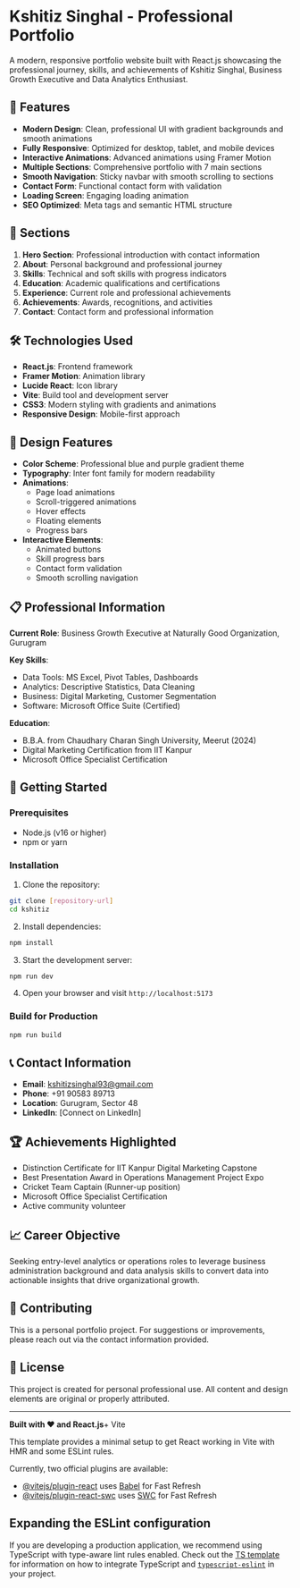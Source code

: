 # Kshitiz Singhal - Professional Portfolio

A modern, responsive portfolio website built with React.js showcasing the professional journey, skills, and achievements of Kshitiz Singhal, Business Growth Executive and Data Analytics Enthusiast.

## 🚀 Features

- **Modern Design**: Clean, professional UI with gradient backgrounds and smooth animations
- **Fully Responsive**: Optimized for desktop, tablet, and mobile devices
- **Interactive Animations**: Advanced animations using Framer Motion
- **Multiple Sections**: Comprehensive portfolio with 7 main sections
- **Smooth Navigation**: Sticky navbar with smooth scrolling to sections
- **Contact Form**: Functional contact form with validation
- **Loading Screen**: Engaging loading animation
- **SEO Optimized**: Meta tags and semantic HTML structure

## 📱 Sections

1. **Hero Section**: Professional introduction with contact information
2. **About**: Personal background and professional journey
3. **Skills**: Technical and soft skills with progress indicators
4. **Education**: Academic qualifications and certifications
5. **Experience**: Current role and professional achievements
6. **Achievements**: Awards, recognitions, and activities
7. **Contact**: Contact form and professional information

## 🛠️ Technologies Used

- **React.js**: Frontend framework
- **Framer Motion**: Animation library
- **Lucide React**: Icon library
- **Vite**: Build tool and development server
- **CSS3**: Modern styling with gradients and animations
- **Responsive Design**: Mobile-first approach

## 🎨 Design Features

- **Color Scheme**: Professional blue and purple gradient theme
- **Typography**: Inter font family for modern readability
- **Animations**: 
  - Page load animations
  - Scroll-triggered animations
  - Hover effects
  - Floating elements
  - Progress bars
- **Interactive Elements**: 
  - Animated buttons
  - Skill progress bars
  - Contact form validation
  - Smooth scrolling navigation

## 📋 Professional Information

**Current Role**: Business Growth Executive at Naturally Good Organization, Gurugram

**Key Skills**:
- Data Tools: MS Excel, Pivot Tables, Dashboards
- Analytics: Descriptive Statistics, Data Cleaning
- Business: Digital Marketing, Customer Segmentation
- Software: Microsoft Office Suite (Certified)

**Education**: 
- B.B.A. from Chaudhary Charan Singh University, Meerut (2024)
- Digital Marketing Certification from IIT Kanpur
- Microsoft Office Specialist Certification

## 🚀 Getting Started

### Prerequisites
- Node.js (v16 or higher)
- npm or yarn

### Installation

1. Clone the repository:
```bash
git clone [repository-url]
cd kshitiz
```

2. Install dependencies:
```bash
npm install
```

3. Start the development server:
```bash
npm run dev
```

4. Open your browser and visit `http://localhost:5173`

### Build for Production

```bash
npm run build
```

## 📞 Contact Information

- **Email**: kshitizsinghal93@gmail.com
- **Phone**: +91 90583 89713
- **Location**: Gurugram, Sector 48
- **LinkedIn**: [Connect on LinkedIn]

## 🏆 Achievements Highlighted

- Distinction Certificate for IIT Kanpur Digital Marketing Capstone
- Best Presentation Award in Operations Management Project Expo
- Cricket Team Captain (Runner-up position)
- Microsoft Office Specialist Certification
- Active community volunteer

## 📈 Career Objective

Seeking entry-level analytics or operations roles to leverage business administration background and data analysis skills to convert data into actionable insights that drive organizational growth.

## 🤝 Contributing

This is a personal portfolio project. For suggestions or improvements, please reach out via the contact information provided.

## 📄 License

This project is created for personal professional use. All content and design elements are original or properly attributed.

---

**Built with ❤️ and React.js**+ Vite

This template provides a minimal setup to get React working in Vite with HMR and some ESLint rules.

Currently, two official plugins are available:

- [@vitejs/plugin-react](https://github.com/vitejs/vite-plugin-react/blob/main/packages/plugin-react) uses [Babel](https://babeljs.io/) for Fast Refresh
- [@vitejs/plugin-react-swc](https://github.com/vitejs/vite-plugin-react/blob/main/packages/plugin-react-swc) uses [SWC](https://swc.rs/) for Fast Refresh

## Expanding the ESLint configuration

If you are developing a production application, we recommend using TypeScript with type-aware lint rules enabled. Check out the [TS template](https://github.com/vitejs/vite/tree/main/packages/create-vite/template-react-ts) for information on how to integrate TypeScript and [`typescript-eslint`](https://typescript-eslint.io) in your project.
